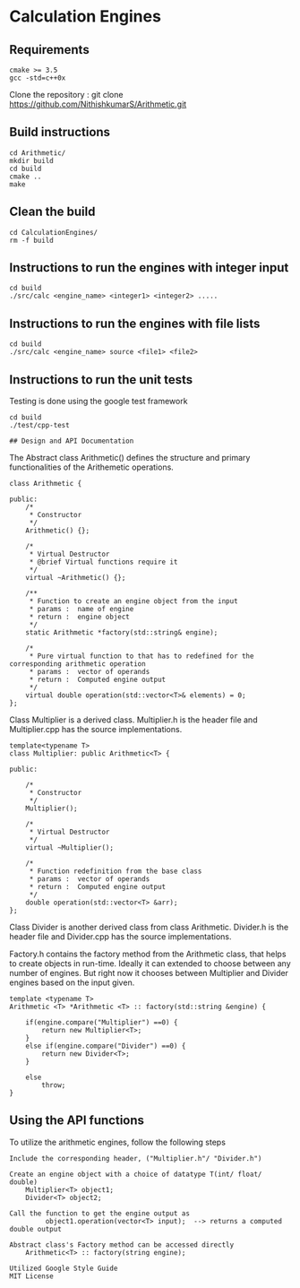 # Calculation Engines

## Requirements
```
cmake >= 3.5
gcc -std=c++0x

```
Clone the repository :  git clone https://github.com/NithishkumarS/Arithmetic.git

## Build instructions
```
cd Arithmetic/
mkdir build
cd build
cmake ..
make
```

## Clean the build
```
cd CalculationEngines/
rm -f build
```


## Instructions to run the engines with integer input
```
cd build
./src/calc <engine_name> <integer1> <integer2> .....
```

## Instructions to run the engines with file lists
```
cd build
./src/calc <engine_name> source <file1> <file2>
```

## Instructions to run the unit tests 
Testing is done using the google test framework
```
cd build
./test/cpp-test
```


```
## Design and API Documentation
```
The Abstract class Arithmetic() defines the structure and primary functionalities of the Arithemetic operations. 
```
class Arithmetic {

public:
	/*
	 * Constructor
	 */
	Arithmetic() {};

	/*
	 * Virtual Destructor
	 * @brief Virtual functions require it
	 */
	virtual ~Arithmetic() {};

	/**
	 * Function to create an engine object from the input
	 * params :  name of engine
	 * return :  engine object
	 */
	static Arithmetic *factory(std::string& engine);

	/*
	 * Pure virtual function to that has to redefined for the corresponding arithmetic operation
	 * params :  vector of operands
	 * return :  Computed engine output
	 */
	virtual double operation(std::vector<T>& elements) = 0;
};

```

Class Multiplier is a derived class. Multiplier.h is the header file and Multiplier.cpp has the source implementations.

```
template<typename T>
class Multiplier: public Arithmetic<T> {

public:

	/*
	 * Constructor
	 */
	Multiplier();

	/*
	 * Virtual Destructor
	 */
	virtual ~Multiplier();

	/*
	 * Function redefinition from the base class
	 * params :  vector of operands
	 * return :  Computed engine output
	 */
	double operation(std::vector<T> &arr);
};
```

Class Divider is another derived class from class Arithmetic. Divider.h is the header file and Divider.cpp has the source implementations.

Factory.h contains the factory method from the Arithmetic class, that helps to create objects in run-time. Ideally it can extended to choose between any number of engines. But right now it chooses between Multiplier and Divider engines based on the input given.

```
template <typename T>
Arithmetic <T> *Arithmetic <T> :: factory(std::string &engine) {

	if(engine.compare("Multiplier") ==0) {
		return new Multiplier<T>;
	}
	else if(engine.compare("Divider") ==0) {
		return new Divider<T>;
	}

	else
		throw;
}
```

## Using the API functions
To utilize the arithmetic engines, follow the following steps
```
Include the corresponding header, ("Multiplier.h"/ "Divider.h")

Create an engine object with a choice of datatype T(int/ float/ double)
 	Multiplier<T> object1;
	Divider<T> object2;

Call the function to get the engine output as
         object1.operation(vector<T> input);  --> returns a computed double output

Abstract class's Factory method can be accessed directly
	Arithmetic<T> :: factory(string engine);		
```


```
Utilized Google Style Guide
MIT License
```



